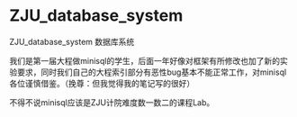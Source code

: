 # ZJU_database_system

ZJU_database_system 数据库系统

我们是第一届大程做minisql的学生，后面一年好像对框架有所修改也加了新的实验要求，同时我们自己的大程索引部分有恶性bug基本不能正常工作，对minisql各位谨慎借鉴。（挽尊：但我觉得我的笔记写的很好）

不得不说minisql应该是ZJU计院难度数一数二的课程Lab。
